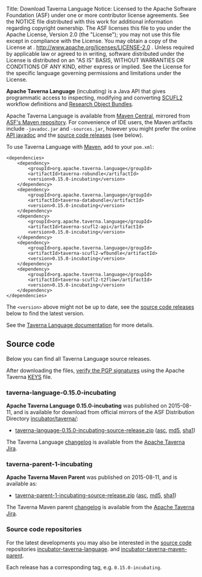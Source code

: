 Title:     Download Taverna Language
Notice:    Licensed to the Apache Software Foundation (ASF) under one
           or more contributor license agreements.  See the NOTICE file
           distributed with this work for additional information
           regarding copyright ownership.  The ASF licenses this file
           to you under the Apache License, Version 2.0 (the
           "License"); you may not use this file except in compliance
           with the License.  You may obtain a copy of the License at
           .
             http://www.apache.org/licenses/LICENSE-2.0
           .
           Unless required by applicable law or agreed to in writing,
           software distributed under the License is distributed on an
           "AS IS" BASIS, WITHOUT WARRANTIES OR CONDITIONS OF ANY
           KIND, either express or implied.  See the License for the
           specific language governing permissions and limitations
           under the License.

**Apache Taverna Language** (incubating) is a Java API that gives programmatic
access to inspecting, modifying and converting
[SCUFL2](/documentation/scufl2/) workflow definitions and
[Research Object Bundles](https://w3id.org/bundle).

Apache Taverna Language is available from
[Maven Central](http://central.maven.org/maven2/org/apache/taverna/language/),
mirrored from
[ASF's Maven repository](https://repository.apache.org/content/repositories/releases/org/apache/taverna/language/).
For convenience of IDE users, the Maven artifacts include `-javadoc.jar` and
`-sources.jar`, however you might prefer the
online [API javadoc](/javadoc/taverna-language/?org/apache/taverna/scufl2/api/package-summary.html)
and the [source code releases](#source-code) (see below).

To use Taverna Language with [Maven](https://maven.apache.org/), add to your `pom.xml`:

    <dependencies>
        <dependency>
            <groupId>org.apache.taverna.language</groupId>
            <artifactId>taverna-robundle</artifactId>
            <version>0.15.0-incubating</version>
        </dependency>
        <dependency>
            <groupId>org.apache.taverna.language</groupId>
            <artifactId>taverna-databundle</artifactId>
            <version>0.15.0-incubating</version>
        </dependency>
        <dependency>
            <groupId>org.apache.taverna.language</groupId>
            <artifactId>taverna-scufl2-api</artifactId>
            <version>0.15.0-incubating</version>
        </dependency>
        <dependency>
            <groupId>org.apache.taverna.language</groupId>
            <artifactId>taverna-scufl2-wfbundle</artifactId>
            <version>0.15.0-incubating</version>
        </dependency>
        <dependency>
            <groupId>org.apache.taverna.language</groupId>
            <artifactId>taverna-scufl2-t2flow</artifactId>
            <version>0.15.0-incubating</version>
        </dependency>
    </dependencies>

The `<version>` above might not be up to date,
see the [source code releases](#source-code) below to find the latest version.

See the [Taverna Language documentation](/documentation/scufl2/) for more details.


## Source code

Below you can find all Taverna Language source releases.

After downloading the files,
[verify the PGP signatures](http://www.apache.org/info/verification.html)
using the Apache Taverna [KEYS](https://dist.apache.org/repos/dist/release/incubator/taverna/KEYS)
file.

### taverna-language-0.15.0-incubating

**Apache Taverna Language 0.15.0-incubating** was published on 2015-08-11, and is available for download
from official mirrors of the
ASF Distribution Directory [incubator/taverna/](https://www.apache.org/dyn/closer.cgi/incubator/taverna/):

* [taverna-language-0.15.0-incubating-source-release.zip](https://www.apache.org/dyn/closer.cgi/incubator/taverna/source/taverna-language-0.15.0-incubating/taverna-language-0.15.0-incubating-source-release.zip)
  ([asc](https://dist.apache.org/repos/dist/release/incubator/taverna/source/taverna-language-0.15.0-incubating/taverna-language-0.15.0-incubating-source-release.zip.asc),
  [md5](https://dist.apache.org/repos/dist/release/incubator/taverna/source/taverna-language-0.15.0-incubating/taverna-language-0.15.0-incubating-source-release.zip.md5),
  [sha1](https://dist.apache.org/repos/dist/release/incubator/taverna/source/taverna-language-0.15.0-incubating/taverna-language-0.15.0-incubating-source-release.zip.sha1))

The Taverna Language [changelog](https://issues.apache.org/jira/secure/ReleaseNote.jspa?projectId=12318322&version=12332246)
is available from the [Apache Taverna Jira](https://issues.apache.org/jira/browse/TAVERNA/component/12326808).



### taverna-parent-1-incubating

**Apache Taverna Maven Parent** was published on 2015-08-11, and is available as:

* [taverna-parent-1-incubating-source-release.zip](https://www.apache.org/dyn/closer.cgi/incubator/taverna/source/taverna-parent-1-incubating/taverna-parent-1-incubating-source-release.zip)
  ([asc](https://dist.apache.org/repos/dist/release/incubator/taverna/source/taverna-parent-1-incubating/taverna-parent-1-incubating-source-release.zip.asc),
  [md5](https://dist.apache.org/repos/dist/release/incubator/taverna/source/taverna-parent-1-incubating/taverna-parent-1-incubating-source-release.zip.md5),
  [sha1](https://dist.apache.org/repos/dist/release/incubator/taverna/source/taverna-parent-1-incubating/taverna-parent-1-incubating-source-release.zip.sha1))

The Taverna Maven parent [changelog](https://issues.apache.org/jira/secure/ReleaseNote.jspa?version=12332247&projectId=12318322)
is available from the [Apache Taverna Jira](https://issues.apache.org/jira/browse/TAVERNA/component/12326807).



### Source code repositories

For the latest developments
you may also be interested in the [source code](/download/code/) repositories
[incubator-taverna-language](https://github.com/apache/incubator-taverna-language).
and [incubator-taverna-maven-parent](https://github.com/apache/incubator-taverna-maven-parent/).

Each release has a corresponding tag, e.g. `0.15.0-incubating`.
